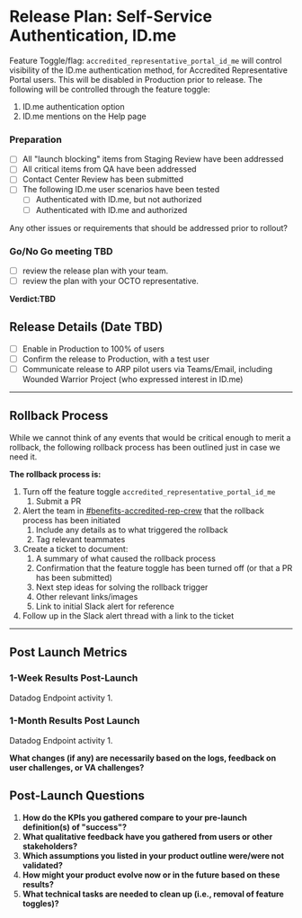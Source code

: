 # Release Plan: Self-Service Authentication, ID.me

Feature Toggle/flag:
`accredited_representative_portal_id_me` will control visibility of the ID.me authentication method, for Accredited Representative Portal users. This will be disabled in Production prior to release. The following will be controlled through the feature toggle:
1. ID.me authentication option
2. ID.me mentions on the Help page

### Preparation
- [ ] All "launch blocking" items from Staging Review have been addressed
- [ ] All critical items from QA have been addressed
- [ ] Contact Center Review has been submitted
- [ ] The following ID.me user scenarios have been tested
   - [ ] Authenticated with ID.me, but not authorized
   - [ ] Authenticated with ID.me and authorized

Any other issues or requirements that should be addressed prior to rollout?

### Go/No Go meeting TBD
- [ ] review the release plan with your team.
- [ ] review the plan with your OCTO representative.

**Verdict:TBD**

## Release Details (Date TBD)

- [ ] Enable in Production to 100% of users
- [ ] Confirm the release to Production, with a test user
- [ ] Communicate release to ARP pilot users via Teams/Email, including Wounded Warrior Project (who expressed interest in ID.me)

***

## Rollback Process

While we cannot think of any events that would be critical enough to merit a rollback, the following rollback process has been outlined just in case we need it.

**The rollback process is:**
1. Turn off the feature toggle `accredited_representative_portal_id_me` 
   1. Submit a PR
2. Alert the team in [#benefits-accredited-rep-crew](https://dsva.slack.com/archives/C05SUUM4GAW) that the rollback process has been initiated
   1. Include any details as to what triggered the rollback
   2. Tag relevant teammates
3. Create a ticket to document:
   1. A summary of what caused the rollback process
   2. Confirmation that the feature toggle has been turned off (or that a PR has been submitted)
   3. Next step ideas for solving the rollback trigger
   4. Other relevant links/images
   5. Link to initial Slack alert for reference
4. Follow up in the Slack alert thread with a link to the ticket

***

## Post Launch Metrics

### 1-Week Results Post-Launch 

Datadog Endpoint activity 
1. 

### 1-Month Results Post Launch

Datadog Endpoint activity
1. 

**What changes (if any) are necessarily based on the logs, feedback on user challenges, or VA challenges?**  


## Post-Launch Questions

1. **How do the KPIs you gathered compare to your pre-launch definition(s) of "success"?**
2. **What qualitative feedback have you gathered from users or other stakeholders?** 
3. **Which assumptions you listed in your product outline were/were not validated?**
4. **How might your product evolve now or in the future based on these results?** 
5. **What technical tasks are needed to clean up (i.e., removal of feature toggles)?**
